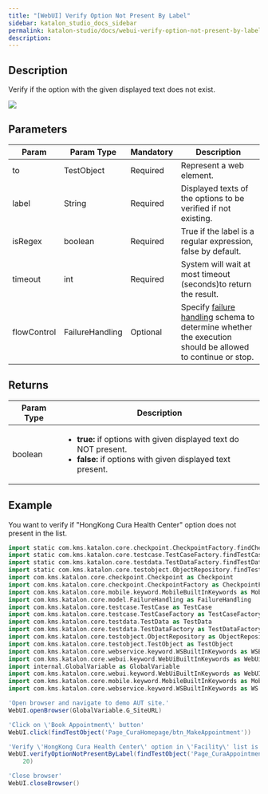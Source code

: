 ```yaml
---
title: "[WebUI] Verify Option Not Present By Label" 
sidebar: katalon_studio_docs_sidebar
permalink: katalon-studio/docs/webui-verify-option-not-present-by-label.html 
description: 
---
```

Description
-----------

Verify if the option with the given displayed text does not exist.

![](../../images/katalon-studio/docs/webui-verify-option-not-present-by-label/label.jpg)

Parameters
----------

<table class="wrapped confluenceTable" style="table-layout: fixed;"><thead><tr><th class="xtd-0-0 confluenceTh" style="">Param</th><th class="xtd-0-1 confluenceTh" style="">Param Type</th><th class="xtd-0-2 confluenceTh" colspan="1" style="">Mandatory</th><th class="xtd-0-3 confluenceTh" colspan="1" style="">Description</th></tr></thead><tbody style=""><tr class="xtr-1" style=""><td class="xtd-1-0 confluenceTd" colspan="1" style="">to</td><td class="xtd-1-1 confluenceTd" colspan="1" style="">TestObject</td><td class="xtd-1-2 confluenceTd" colspan="1" style="">Required</td><td class="xtd-1-3 confluenceTd" colspan="1" style="">Represent a web element.</td></tr><tr class="xtr-2" style=""><td class="xtd-2-0 confluenceTd" colspan="1" style="">label</td><td class="xtd-2-1 confluenceTd" colspan="1" style="">String</td><td class="xtd-2-2 confluenceTd" colspan="1" style="">Required</td><td class="xtd-2-3 confluenceTd" colspan="1" style="">Displayed texts of the options to be verified if not existing.</td></tr><tr class="xtr-3" style=""><td class="xtd-3-0 confluenceTd" colspan="1" style="">isRegex</td><td class="xtd-3-1 confluenceTd" colspan="1" style="">boolean</td><td class="xtd-3-2 confluenceTd" colspan="1" style="">Required</td><td class="xtd-3-3 confluenceTd" colspan="1" style="">True if the label is a regular expression, false by default.</td></tr><tr class="xtr-4" style=""><td class="xtd-4-0 confluenceTd" colspan="1" style="">timeout</td><td class="xtd-4-1 confluenceTd" colspan="1" style="">int</td><td class="xtd-4-2 confluenceTd" colspan="1" style="">Required</td><td class="xtd-4-3 confluenceTd" colspan="1" style="">System will wait at most timeout (seconds)to return the result.</td></tr><tr class="xtr-5" style=""><td class="xtd-5-0 confluenceTd" style=""><span style="">flowControl</span></td><td class="xtd-5-1 confluenceTd" style=""><span style="">FailureHandling</span></td><td class="xtd-5-2 confluenceTd" colspan="1" style="">Optional</td><td class="xtd-5-3 confluenceTd" colspan="1" style=""><span style="">Spec</span>ify <a href="https://docs.katalon.com/x/qAAM" rel="nofollow" style="">failure handling</a> schema to determine whether the execution should be allowed to continue or stop.</td></tr></tbody></table>

Returns
-------

<table class="wrapped relative-table confluenceTable" style="table-layout: fixed;"><thead><tr><th class="xtd-0-0 confluenceTh" style="">Param Type</th><th class="xtd-0-1 confluenceTh" colspan="1" style="">Description</th></tr></thead><tbody style=""><tr class="xtr-1" style=""><td class="xtd-1-0 confluenceTd" colspan="1" style="">boolean</td><td class="xtd-1-1 confluenceTd" colspan="1" style=""><ul style=""><li style=""><strong style="">true:</strong>&nbsp;if options with given displayed text do NOT present.</li><li style=""><strong style="">false:</strong>&nbsp;if options with given displayed text present.</li></ul></td></tr></tbody></table>

Example
-------

You want to verify if "HongKong Cura Health Center" option does not present in the list.

```groovy
import static com.kms.katalon.core.checkpoint.CheckpointFactory.findCheckpoint
import static com.kms.katalon.core.testcase.TestCaseFactory.findTestCase
import static com.kms.katalon.core.testdata.TestDataFactory.findTestData
import static com.kms.katalon.core.testobject.ObjectRepository.findTestObject
import com.kms.katalon.core.checkpoint.Checkpoint as Checkpoint
import com.kms.katalon.core.checkpoint.CheckpointFactory as CheckpointFactory
import com.kms.katalon.core.mobile.keyword.MobileBuiltInKeywords as MobileBuiltInKeywords
import com.kms.katalon.core.model.FailureHandling as FailureHandling
import com.kms.katalon.core.testcase.TestCase as TestCase
import com.kms.katalon.core.testcase.TestCaseFactory as TestCaseFactory
import com.kms.katalon.core.testdata.TestData as TestData
import com.kms.katalon.core.testdata.TestDataFactory as TestDataFactory
import com.kms.katalon.core.testobject.ObjectRepository as ObjectRepository
import com.kms.katalon.core.testobject.TestObject as TestObject
import com.kms.katalon.core.webservice.keyword.WSBuiltInKeywords as WSBuiltInKeywords
import com.kms.katalon.core.webui.keyword.WebUiBuiltInKeywords as WebUiBuiltInKeywords
import internal.GlobalVariable as GlobalVariable
import com.kms.katalon.core.webui.keyword.WebUiBuiltInKeywords as WebUI
import com.kms.katalon.core.mobile.keyword.MobileBuiltInKeywords as Mobile
import com.kms.katalon.core.webservice.keyword.WSBuiltInKeywords as WS

'Open browser and navigate to demo AUT site.'
WebUI.openBrowser(GlobalVariable.G_SiteURL)

'Click on \'Book Appointment\' button'
WebUI.click(findTestObject('Page_CuraHomepage/btn_MakeAppointment'))

'Verify \'HongKong Cura Health Center\' option in \'Facility\' list is not present'
WebUI.verifyOptionNotPresentByLabel(findTestObject('Page_CuraAppointment/lst_Facility'), 'HongKong Cura Health Center', false, 
    20)

'Close browser'
WebUI.closeBrowser()
```